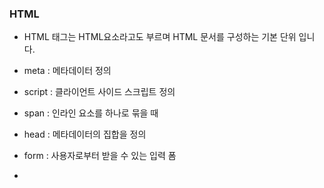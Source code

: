 ### HTML
- HTML 태그는 HTML요소라고도 부르며 HTML 문서를 구성하는 기본 단위 입니다.

- meta : 메타데이터 정의
- script : 클라이언트 사이드 스크립트 정의
- span : 인라인 요소를 하나로 묶을 때
- head : 메타데이터의 집합을 정의
- form : 사용자로부터 받을 수 있는 입력 폼
- 